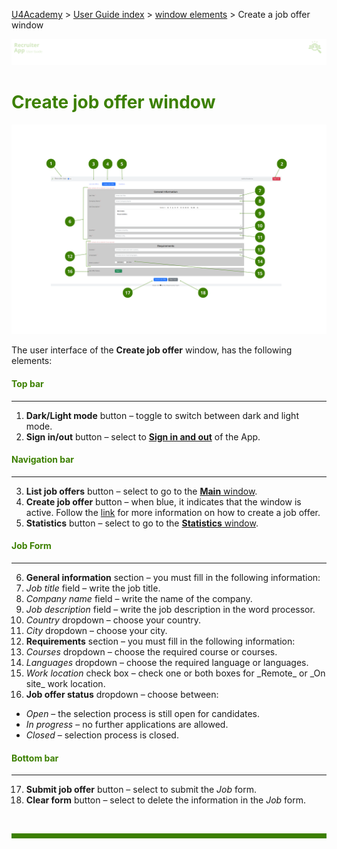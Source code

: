 [U4Academy](../../README.md) > [User Guide index](../README.md) > [window elements](README.md) > Create a job offer window

![banner](../../attachments/peque.png)

# <span style="color:#3C8000">Create job offer window</span>

![mainwindow](../../attachments/createjobwindowRA.png)

The user interface of the **Create job offer** window, has the following elements:

#### <span style="color:#3C8000">Top bar</span>

---
<ol>
<li> <b>Dark/Light mode</b> button – toggle to switch between dark and light mode.</li>
<li> <b>Sign in/out</b> button – select to <a href="../How-to/How-to-authenticate"><b>Sign in and out</b></a> of the App.</li>
</ol>

#### <span style="color:#3C8000">Navigation bar</span>

---

<ol start="3">
<li> <b>List job offers</b> button – select to go to the <a href="Main-window"><b>Main</b> window</a>.</li>
<li> <b>Create job offer</b> button – when blue, it indicates that the window is active. Follow the <a href="../How-to/How-to-create-a-job-offer">link</a> for more information on how to create a job offer.</li>
<li> <b>Statistics</b> button – select to go to the <a href="Statistics-window"><b>Statistics</b> window</a>.</li>
</ol>

#### <span style="color:#3C8000">Job Form</span>

---

<ol start="6">
<li> <b>General information</b> section – you must fill in the following information:</li>
<li> <i>Job title</i> field – write the job title.</li>
<li> <i>Company name</i> field – write the name of the company.</li>
<li> <i>Job description</i> field – write the job description in the word processor.</li>
<li> <i>Country</i> dropdown – choose your country.</li>
<li> <i>City</i> dropdown – choose your city.</li>
<li> <b>Requirements</b> section – you must fill in the following information:</li>
<li> <i>Courses</i> dropdown – choose the required course or courses.</li>
<li> <i>Languages</i> dropdown – choose the required language or languages.</li>
<li> <i>Work location</i> check box – check one or both boxes for _Remote_ or _On site_ work location.</li>
<li> <b>Job offer status</b> dropdown – choose between:
</ol>

<ul>
<li> <i>Open</i> – the selection process is still open for candidates.</li>
<li> <i>In progress</i> – no further applications are allowed.</li>
<li> <i>Closed</i> – selection process is closed.</li>
</ul>


#### <span style="color:#3C8000">Bottom bar</span>

---

<ol start="17">
<li> <b>Submit job offer</b> button – select to submit the <i>Job</i> form.</li>
<li> <b>Clear form</b> button – select to delete the information in the <i>Job</i> form.</li>

</ol>

<br>
<hr style="height:8px;background-color:#3C8000">
